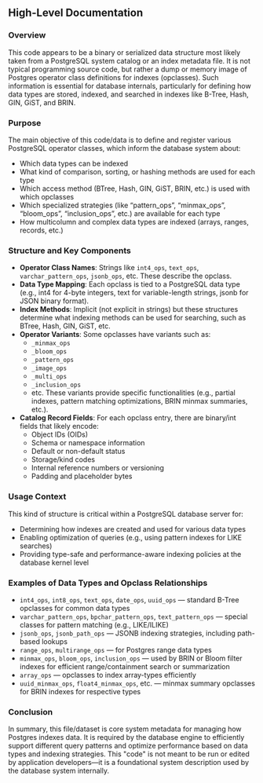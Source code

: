 ## High-Level Documentation

### Overview

This code appears to be a binary or serialized data structure most likely taken from a PostgreSQL system catalog or an index metadata file. It is not typical programming source code, but rather a dump or memory image of Postgres operator class definitions for indexes (opclasses). Such information is essential for database internals, particularly for defining how data types are stored, indexed, and searched in indexes like B-Tree, Hash, GIN, GiST, and BRIN.

### Purpose

The main objective of this code/data is to define and register various PostgreSQL operator classes, which inform the database system about:

- Which data types can be indexed
- What kind of comparison, sorting, or hashing methods are used for each type
- Which access method (BTree, Hash, GIN, GiST, BRIN, etc.) is used with which opclasses
- Which specialized strategies (like “pattern_ops”, “minmax_ops”, “bloom_ops”, “inclusion_ops”, etc.) are available for each type
- How multicolumn and complex data types are indexed (arrays, ranges, records, etc.)

### Structure and Key Components

- **Operator Class Names**: Strings like `int4_ops`, `text_ops`, `varchar_pattern_ops`, `jsonb_ops`, etc. These describe the opclass.
- **Data Type Mapping**: Each opclass is tied to a PostgreSQL data type (e.g., int4 for 4-byte integers, text for variable-length strings, jsonb for JSON binary format).
- **Index Methods**: Implicit (not explicit in strings) but these structures determine what indexing methods can be used for searching, such as BTree, Hash, GIN, GiST, etc.
- **Operator Variants**: Some opclasses have variants such as:
  - `_minmax_ops`
  - `_bloom_ops`
  - `_pattern_ops`
  - `_image_ops`
  - `_multi_ops`
  - `_inclusion_ops`
  - etc.
  These variants provide specific functionalities (e.g., partial indexes, pattern matching optimizations, BRIN minmax summaries, etc.).
- **Catalog Record Fields**: For each opclass entry, there are binary/int fields that likely encode:
  - Object IDs (OIDs)
  - Schema or namespace information
  - Default or non-default status
  - Storage/kind codes
  - Internal reference numbers or versioning
  - Padding and placeholder bytes

### Usage Context

This kind of structure is critical within a PostgreSQL database server for:

- Determining how indexes are created and used for various data types
- Enabling optimization of queries (e.g., using pattern indexes for LIKE searches)
- Providing type-safe and performance-aware indexing policies at the database kernel level

### Examples of Data Types and Opclass Relationships

- `int4_ops`, `int8_ops`, `text_ops`, `date_ops`, `uuid_ops` — standard B-Tree opclasses for common data types
- `varchar_pattern_ops`, `bpchar_pattern_ops`, `text_pattern_ops` — special classes for pattern matching (e.g., LIKE/ILIKE)
- `jsonb_ops`, `jsonb_path_ops` — JSONB indexing strategies, including path-based lookups
- `range_ops`, `multirange_ops` — for Postgres range data types
- `minmax_ops`, `bloom_ops`, `inclusion_ops` — used by BRIN or Bloom filter indexes for efficient range/containment search or summarization
- `array_ops` — opclasses to index array-types efficiently
- `uuid_minmax_ops`, `float4_minmax_ops`, etc. — minmax summary opclasses for BRIN indexes for respective types

### Conclusion

In summary, this file/dataset is core system metadata for managing how Postgres indexes data. It is required by the database engine to efficiently support different query patterns and optimize performance based on data types and indexing strategies. This "code" is not meant to be run or edited by application developers—it is a foundational system description used by the database system internally.